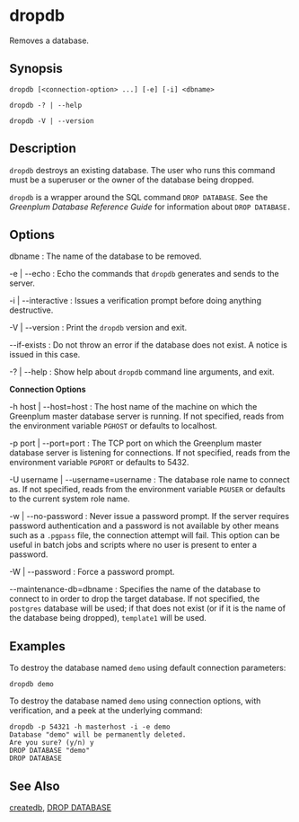 # dropdb 

Removes a database.

## <a id="section2"></a>Synopsis 

``` {#client_util_synopsis}
dropdb [<connection-option> ...] [-e] [-i] <dbname>

dropdb -? | --help

dropdb -V | --version
```

## <a id="section3"></a>Description 

`dropdb` destroys an existing database. The user who runs this command must be a superuser or the owner of the database being dropped.

`dropdb` is a wrapper around the SQL command `DROP DATABASE`. See the *Greenplum Database Reference Guide* for information about `DROP DATABASE.`

## <a id="section4"></a>Options 

dbname
:   The name of the database to be removed.

-e \| --echo
:   Echo the commands that `dropdb` generates and sends to the server.

-i \| --interactive
:   Issues a verification prompt before doing anything destructive.

-V \| --version
:   Print the `dropdb` version and exit.

--if-exists
:   Do not throw an error if the database does not exist. A notice is issued in this case.

-? \| --help
:   Show help about `dropdb` command line arguments, and exit.

**Connection Options**

-h host \| --host=host
:   The host name of the machine on which the Greenplum master database server is running. If not specified, reads from the environment variable `PGHOST` or defaults to localhost.

-p port \| --port=port
:   The TCP port on which the Greenplum master database server is listening for connections. If not specified, reads from the environment variable `PGPORT` or defaults to 5432.

-U username \| --username=username
:   The database role name to connect as. If not specified, reads from the environment variable `PGUSER` or defaults to the current system role name.

-w \| --no-password
:   Never issue a password prompt. If the server requires password authentication and a password is not available by other means such as a `.pgpass` file, the connection attempt will fail. This option can be useful in batch jobs and scripts where no user is present to enter a password.

-W \| --password
:   Force a password prompt.

--maintenance-db=dbname
:   Specifies the name of the database to connect to in order to drop the target database. If not specified, the `postgres` database will be used; if that does not exist \(or if it is the name of the database being dropped\), `template1` will be used.

## <a id="section6"></a>Examples 

To destroy the database named `demo` using default connection parameters:

```
dropdb demo
```

To destroy the database named `demo` using connection options, with verification, and a peek at the underlying command:

```
dropdb -p 54321 -h masterhost -i -e demo
Database "demo" will be permanently deleted.
Are you sure? (y/n) y
DROP DATABASE "demo"
DROP DATABASE
```

## <a id="section7"></a>See Also 

[createdb](createdb.html), [DROP DATABASE](../../ref_guide/sql_commands/DROP_DATABASE.html)

